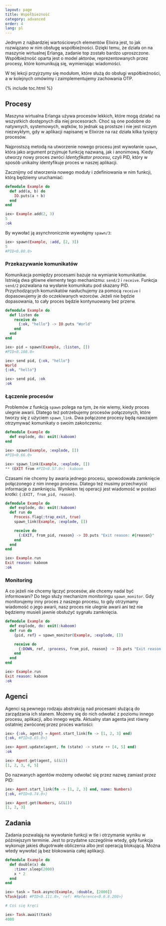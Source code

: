 ```yaml
---
layout: page
title: Współbieżność
category: advanced
order: 4
lang: pl
---
```


Jednym z najbardziej wartościowych elementów Elixira jest, to jak rozwiązano w nim obsługę współbieżności. Dzięki 
temu, że działa on na maszynie wirtualnej Erlanga, zadanie top zostało bardzo uproszczone. Współbieżność oparta jest 
o model aktorów, reprezentowanych przez procesy, które komunikują się, wymieniając wiadomości. 

W tej lekcji przyjrzymy się modułom, które służą do obsługi współbieżności, a w kolejnych omówimy i 
zaimplementujemy zachowania OTP.

{% include toc.html %}

## Procesy

Maszyna wirtualna Erlanga używa procesów lekkich, które mogą działać na wszystkich dostępnych dla niej procesorach. 
Choć są one podobne do natywnych, systemowych, wątków, to jednak są prostsze i nie jest niczym niezwykłym, gdy w 
aplikacji napisanej w Elixirze na raz działa kilka tysięcy procesów.

Najprostszą metodą na utworzenie nowego procesu jest wywołanie `spawn`, która jako argument przyjmuje funkcję nazwaną,
 jak i anonimową. Kiedy utworzy nowy proces zwróci _Identyfikator procesu_, czyli PID, który w sposób unikalny 
 identyfikuje proces w naszej aplikacji.

Zacznijmy od stworzenia nowego moduły i zdefiniowania w nim funkcji, którą będziemy uruchamiać:

```elixir
defmodule Example do
  def add(a, b) do
    IO.puts(a + b)
  end
end

iex> Example.add(2, 3)
5
:ok
```

By wywołać ją asynchronicznie wywołajmy `spawn/3`:

```elixir
iex> spawn(Example, :add, [2, 3])
5
#PID<0.80.0>
```

### Przekazywanie komunikatów

Komunikacja pomiędzy procesami bazuje na wymianie komunikatów. Istnieją dwa główne elementy tego mechanizmu: `send/2` i 
`receive`. Funkcja `send/2` pozwalana na wysłanie komunikatu pod skazany PID. Przychodzących komunikatów nasłuchujemy
 za pomocą `receive` i dopasowujemy je do oczekiwanych wzorców. Jeżeli nie będzie dopasowania, to cały proces będzie 
 kontynuowany bez przerw.

```elixir
defmodule Example do
  def listen do
    receive do
      {:ok, "hello"} -> IO.puts "World"
    end
  end
end

iex> pid = spawn(Example, :listen, [])
#PID<0.108.0>

iex> send pid, {:ok, "hello"}
World
{:ok, "hello"}

iex> send pid, :ok
:ok
```

### Łączenie procesów

Problemów z funkcją `spawn` polega na tym, że nie wiemy, kiedy proces ulegnie awarii.  Dlatego też potrzebujemy 
procesów połączonych, które tworzy się z użyciem `spawn_link`.  Dwa połączone procesy będą nawzajem otrzymywać 
komunikaty o swoim zakończeniu:

```elixir
defmodule Example do
  def explode, do: exit(:kaboom)
end

iex> spawn(Example, :explode, [])
#PID<0.66.0>

iex> spawn_link(Example, :explode, [])
** (EXIT from #PID<0.57.0>) :kaboom
```

Czasami nie chcemy by awaria jednego procesu, spowodowała zamknięcie połączonego z nim innego procesu. Dlatego też 
musimy przechwycić informacje o zamknięciu. Wynikiem tej operacji jest wiadomość w postaci krotki: `{:EXIT, from_pid,
 reason}`.

```elixir
defmodule Example do
  def explode, do: exit(:kaboom)
  def run do
    Process.flag(:trap_exit, true)
    spawn_link(Example, :explode, [])

    receive do
      {:EXIT, from_pid, reason} -> IO.puts "Exit reason: #{reason}"
    end
  end
end

iex> Example.run
Exit reason: kaboom
:ok
```

### Monitoring

A co jeżeli nie chcemy łączyć procesów, ale chcemy nadal być informowani? Do tego służy mechanizm monitoringu 
`spawn_monitor`.  Gdy monitorujemy inny proces z naszego procesu, to gdy otrzymamy wiadomość o jego awarii, nasz 
proces nie ulegnie awarii ani też nie będziemy musieli jawnie obsłużyć sygnału zamknięcia.

```elixir
defmodule Example do
  def explode, do: exit(:kaboom)
  def run do
    {pid, ref} = spawn_monitor(Example, :explode, [])

    receive do
      {:DOWN, ref, :process, from_pid, reason} -> IO.puts "Exit reason: #{reason}"
    end
  end
end

iex> Example.run
Exit reason: kaboom
:ok
```

## Agenci

Agenci są pewnego rodzaju abstrakcją nad procesami służącą do zarządzania ich stanem. Możemy się do nich odwołać z 
poziomu innego procesu, aplikacji, albo innego węzła. Aktualny stan agenta jest równy ostatniej zwróconej przez 
proces wartości:

```elixir
iex> {:ok, agent} = Agent.start_link(fn -> [1, 2, 3] end)
{:ok, #PID<0.65.0>}

iex> Agent.update(agent, fn (state) -> state ++ [4, 5] end)
:ok

iex> Agent.get(agent, &(&1))
[1, 2, 3, 4, 5]
```

Do nazwanych agentów możemy odwołać się przez nazwę zamiast przez PID:

```elixir
iex> Agent.start_link(fn -> [1, 2, 3] end, name: Numbers)
{:ok, #PID<0.74.0>}

iex> Agent.get(Numbers, &(&1))
[1, 2, 3]
```

## Zadania

Zadania pozwalają na wywołanie funkcji w tle i otrzymanie wyniku w późniejszym terminie. Jest to przydatne 
szczególnie wtedy, gdy funkcja wykonuje jakieś długotrwałe obliczenia albo jest operacją blokującą. Można wtedy 
wywołać ją bez blokowania całej aplikacji.

```elixir
defmodule Example do
  def double(x) do
    :timer.sleep(2000)
    x * 2
  end
end

iex> task = Task.async(Example, :double, [2000])
%Task{pid: #PID<0.111.0>, ref: #Reference<0.0.8.200>}

# Coś się kręci

iex> Task.await(task)
4000
```
